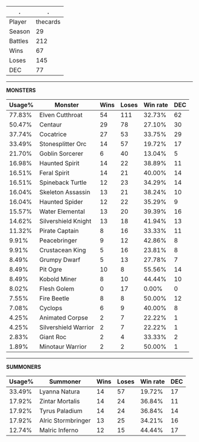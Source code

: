 .|.
|-|-
Player|thecards
Season|29
Battles|212
Wins|67
Loses|145
DEC|77

---
**MONSTERS**

Usage%|Monster|Wins|Loses|Win rate|DEC|
-|-|-|-|-|-|
77.83%|Elven Cutthroat|54|111|32.73%|62|
50.47%|Centaur|29|78|27.10%|30|
37.74%|Cocatrice|27|53|33.75%|29|
33.49%|Stonesplitter Orc|14|57|19.72%|17|
21.70%|Goblin Sorcerer|6|40|13.04%|5|
16.98%|Haunted Spirit|14|22|38.89%|11|
16.51%|Feral Spirit|14|21|40.00%|14|
16.51%|Spineback Turtle|12|23|34.29%|14|
16.04%|Skeleton Assassin|13|21|38.24%|10|
16.04%|Haunted Spider|12|22|35.29%|9|
15.57%|Water Elemental|13|20|39.39%|16|
14.62%|Silvershield Knight|13|18|41.94%|13|
11.32%|Pirate Captain|8|16|33.33%|11|
9.91%|Peacebringer|9|12|42.86%|8|
9.91%|Crustacean King|5|16|23.81%|8|
8.49%|Grumpy Dwarf|5|13|27.78%|7|
8.49%|Pit Ogre|10|8|55.56%|14|
8.49%|Kobold Miner|8|10|44.44%|10|
8.02%|Flesh Golem|0|17|0.00%|0|
7.55%|Fire Beetle|8|8|50.00%|12|
7.08%|Cyclops|6|9|40.00%|8|
4.25%|Animated Corpse|2|7|22.22%|1|
4.25%|Silvershield Warrior|2|7|22.22%|1|
2.83%|Giant Roc|2|4|33.33%|2|
1.89%|Minotaur Warrior|2|2|50.00%|1|

---
**SUMMONERS**

Usage%|Summoner|Wins|Loses|Win rate|DEC|
-|-|-|-|-|-|
33.49%|Lyanna Natura|14|57|19.72%|17|
17.92%|Zintar Mortalis|14|24|36.84%|11|
17.92%|Tyrus Paladium|14|24|36.84%|14|
17.92%|Alric Stormbringer|13|25|34.21%|16|
12.74%|Malric Inferno|12|15|44.44%|17|
